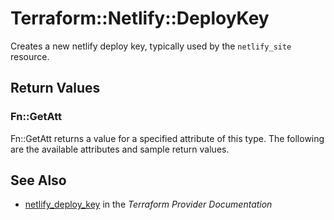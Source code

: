 # Terraform::Netlify::DeployKey

Creates a new netlify deploy key, typically used by the `netlify_site` resource.

## Return Values

### Fn::GetAtt

Fn::GetAtt returns a value for a specified attribute of this type. The following are the available attributes and sample return values.

## See Also

* [netlify_deploy_key](https://www.terraform.io/docs/providers/netlify/r/deploy_key.html) in the _Terraform Provider Documentation_